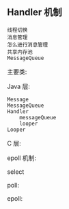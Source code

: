 ## Handler 机制

    线程切换
    消息管理
    怎么进行消息管理 
    共享内存池
    MessageQueue

主要类:

Java 层:

    Message
    MessageQueue
    Handler
        messageQueue
        looper
    Looper

C 层:

    


epoll 机制:




select 

poll:

epoll:

